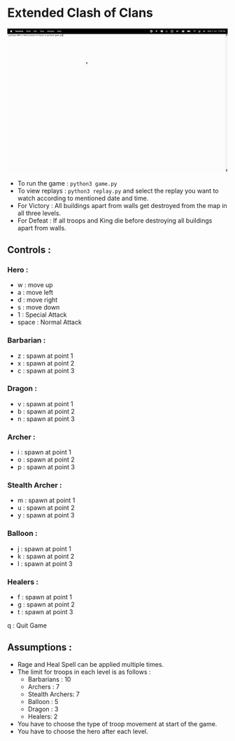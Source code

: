 # Extended Clash of Clans

![Animated GIF](./clashClanDemo.gif)
- To run the game : `python3 game.py`
- To view replays : `python3 replay.py`  and select the replay you want to watch according to mentioned date and time.
- For Victory : All buildings apart from walls get destroyed from the map in all three levels.
- For Defeat : If all troops and King die before destroying all buildings apart from walls.

## Controls :

### Hero :

- w : move up
- a : move left
- d : move right
- s : move down
- 1 : Special Attack
- space : Normal Attack

### Barbarian :

- z : spawn at point 1
- x : spawn at point 2
- c : spawn at point 3

### Dragon :

- v : spawn at point 1
- b : spawn at point 2
- n : spawn at point 3

### Archer :

- i : spawn at point 1
- o : spawn at point 2
- p : spawn at point 3

### Stealth Archer :

- m : spawn at point 1
- u : spawn at point 2
- y : spawn at point 3

### Balloon :

- j : spawn at point 1
- k : spawn at point 2
- l : spawn at point 3

### Healers :

- f : spawn at point 1
- g : spawn at point 2
- t : spawn at point 3

q : Quit Game

## Assumptions :

- Rage and Heal Spell can be applied multiple times.
- The limit for troops in each level is as follows :
    - Barbarians : 10
    - Archers : 7
    - Stealth Archers: 7
    - Balloon : 5
    - Dragon : 3
    - Healers: 2
- You have to choose the type of troop movement at start of the game.
- You have to choose the hero after each level.
